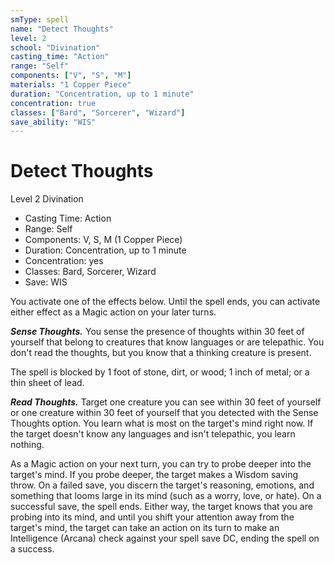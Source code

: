 ```yaml
---
smType: spell
name: "Detect Thoughts"
level: 2
school: "Divination"
casting_time: "Action"
range: "Self"
components: ["V", "S", "M"]
materials: "1 Copper Piece"
duration: "Concentration, up to 1 minute"
concentration: true
classes: ["Bard", "Sorcerer", "Wizard"]
save_ability: "WIS"
---
```


# Detect Thoughts
Level 2 Divination

- Casting Time: Action
- Range: Self
- Components: V, S, M (1 Copper Piece)
- Duration: Concentration, up to 1 minute
- Concentration: yes
- Classes: Bard, Sorcerer, Wizard
- Save: WIS

You activate one of the effects below. Until the spell ends, you can activate either effect as a Magic action on your later turns.

**_Sense Thoughts._** You sense the presence of thoughts within 30 feet of yourself that belong to creatures that know languages or are telepathic. You don't read the thoughts, but you know that a thinking creature is present.

The spell is blocked by 1 foot of stone, dirt, or wood; 1 inch of metal; or a thin sheet of lead.

**_Read Thoughts._** Target one creature you can see within 30 feet of yourself or one creature within 30 feet of yourself that you detected with the Sense Thoughts option. You learn what is most on the target's mind right now. If the target doesn't know any languages and isn't telepathic, you learn nothing.

As a Magic action on your next turn, you can try to probe deeper into the target's mind. If you probe deeper, the target makes a Wisdom saving throw. On a failed save, you discern the target's reasoning, emotions, and something that looms large in its mind (such as a worry, love, or hate). On a successful save, the spell ends. Either way, the target knows that you are probing into its mind, and until you shift your attention away from the target's mind, the target can take an action on its turn to make an Intelligence (Arcana) check against your spell save DC, ending the spell on a success.
